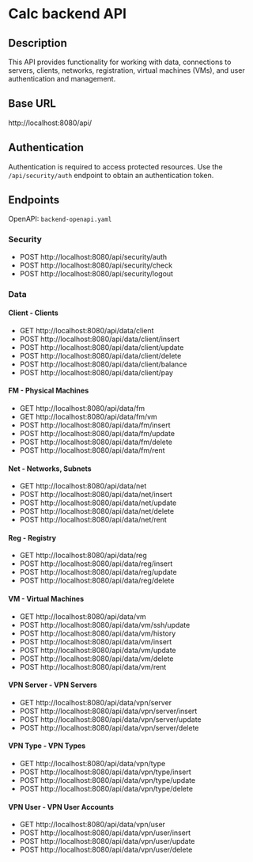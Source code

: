 # Calc backend API

## Description
This API provides functionality for working with data, connections to servers, clients, networks, registration, virtual machines (VMs), and user authentication and management.

## Base URL
http://localhost:8080/api/

## Authentication
Authentication is required to access protected resources. Use the `/api/security/auth` endpoint to obtain an authentication token.

## Endpoints
OpenAPI: `backend-openapi.yaml`

### Security
- POST http://localhost:8080/api/security/auth
- POST http://localhost:8080/api/security/check
- POST http://localhost:8080/api/security/logout

### Data
#### Client - Clients
- GET http://localhost:8080/api/data/client
- POST http://localhost:8080/api/data/client/insert
- POST http://localhost:8080/api/data/client/update
- POST http://localhost:8080/api/data/client/delete
- POST http://localhost:8080/api/data/client/balance
- POST http://localhost:8080/api/data/client/pay

#### FM - Physical Machines
- GET http://localhost:8080/api/data/fm
- GET http://localhost:8080/api/data/fm/vm
- POST http://localhost:8080/api/data/fm/insert
- POST http://localhost:8080/api/data/fm/update
- POST http://localhost:8080/api/data/fm/delete
- POST http://localhost:8080/api/data/fm/rent

#### Net - Networks, Subnets
- GET http://localhost:8080/api/data/net
- POST http://localhost:8080/api/data/net/insert
- POST http://localhost:8080/api/data/net/update
- POST http://localhost:8080/api/data/net/delete
- POST http://localhost:8080/api/data/net/rent

#### Reg - Registry
- GET http://localhost:8080/api/data/reg
- POST http://localhost:8080/api/data/reg/insert
- POST http://localhost:8080/api/data/reg/update
- POST http://localhost:8080/api/data/reg/delete

#### VM - Virtual Machines
- GET http://localhost:8080/api/data/vm
- POST http://localhost:8080/api/data/vm/ssh/update
- POST http://localhost:8080/api/data/vm/history
- POST http://localhost:8080/api/data/vm/insert
- POST http://localhost:8080/api/data/vm/update
- POST http://localhost:8080/api/data/vm/delete
- POST http://localhost:8080/api/data/vm/rent

#### VPN Server - VPN Servers
- GET http://localhost:8080/api/data/vpn/server
- POST http://localhost:8080/api/data/vpn/server/insert
- POST http://localhost:8080/api/data/vpn/server/update
- POST http://localhost:8080/api/data/vpn/server/delete

#### VPN Type - VPN Types
- GET http://localhost:8080/api/data/vpn/type
- POST http://localhost:8080/api/data/vpn/type/insert
- POST http://localhost:8080/api/data/vpn/type/update
- POST http://localhost:8080/api/data/vpn/type/delete

#### VPN User - VPN User Accounts
- GET http://localhost:8080/api/data/vpn/user
- POST http://localhost:8080/api/data/vpn/user/insert
- POST http://localhost:8080/api/data/vpn/user/update
- POST http://localhost:8080/api/data/vpn/user/delete
